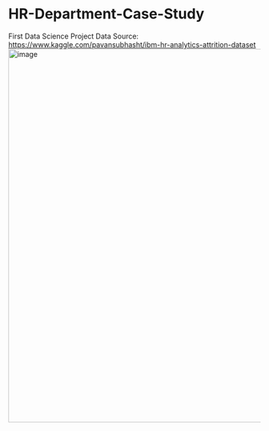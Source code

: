 # HR-Department-Case-Study
First Data Science Project
Data Source: https://www.kaggle.com/pavansubhasht/ibm-hr-analytics-attrition-dataset<img width="746" alt="image" src="https://github.com/user-attachments/assets/761e9dfd-11cd-4dd5-a96c-c6c5e66aaf95" />
